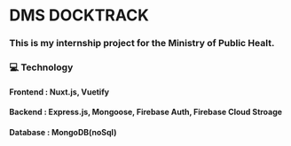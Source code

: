 # DMS DOCKTRACK
###  This is my internship project for the Ministry of Public Healt.  
### :computer: Technology
#### Frontend : Nuxt.js, Vuetify
#### Backend : Express.js, Mongoose, Firebase Auth, Firebase Cloud Stroage
#### Database : MongoDB(noSql)



<!--
**PANWAZII/PANWAZII** is a ✨ _special_ ✨ repository because its `README.md` (this file) appears on your GitHub profile.

Here are some ideas to get you started:

- 🔭 I’m currently working on ...
- 🌱 I’m currently learning ...
- 👯 I’m looking to collaborate on ...
- 🤔 I’m looking for help with ...
- 💬 Ask me about ...
- 📫 How to reach me: ...
- 😄 Pronouns: ...
- ⚡ Fun fact: ...
-->
